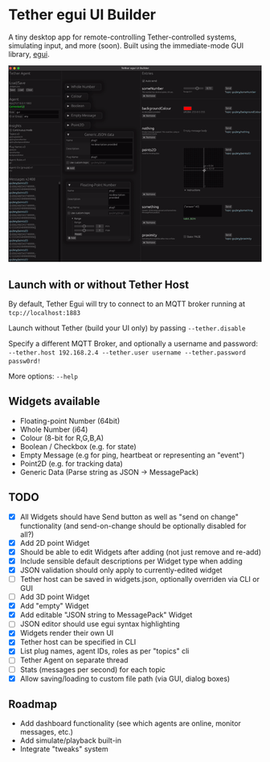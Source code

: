 # Tether egui UI Builder

A tiny desktop app for remote-controlling Tether-controlled systems, simulating input, and more (soon). Built using the immediate-mode GUI library, [egui](https://www.egui.rs/).

![GUI screenshot](tether-egui.gif)

## Launch with or without Tether Host
By default, Tether Egui will try to connect to an MQTT broker running at `tcp://localhost:1883`

Launch without Tether (build your UI only) by passing `--tether.disable`

Specify a different MQTT Broker, and optionally a username and password: `--tether.host 192.168.2.4 --tether.user username --tether.password passw0rd!`

More options: `--help`
## Widgets available
- Floating-point Number (64bit) 
- Whole Number (i64)
- Colour (8-bit for R,G,B,A)
- Boolean / Checkbox (e.g. for state)
- Empty Message (e.g for ping, heartbeat or representing an "event")
- Point2D (e.g. for tracking data)
- Generic Data (Parse string as JSON -> MessagePack)

## TODO
- [x] All Widgets should have Send button as well as "send on change" functionality (and send-on-change should be optionally disabled for all?)
- [x] Add 2D point Widget
- [x] Should be able to edit Widgets after adding (not just remove and re-add)
- [x] Include sensible default descriptions per Widget type when adding
- [x] JSON validation should only apply to currently-edited widget
- [ ] Tether host can be saved in widgets.json, optionally overriden via CLI or GUI
- [ ] Add 3D point Widget
- [x] Add "empty" Widget
- [x] Add editable "JSON string to MessagePack" Widget
- [ ] JSON editor should use egui syntax highlighting
- [x] Widgets render their own UI
- [x] Tether host can be specified in CLI
- [x] List plug names, agent IDs, roles as per "topics" cli
- [ ] Tether Agent on separate thread
- [ ] Stats (messages per second) for each topic
- [x] Allow saving/loading to custom file path (via GUI, dialog boxes) 

## Roadmap
- Add dashboard functionality (see which agents are online, monitor messages, etc.)
- Add simulate/playback built-in
- Integrate "tweaks" system